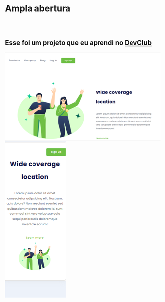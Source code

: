 <h1>Ampla abertura</h1>
<br>
<br>
<h2>Esse foi um projeto que eu aprendi no <a href="https:rodolfomori.com.br/devclub">DevClub</h2>
<img src="https://github.com/AlisonFCruz/Projeto-Teste-3-Git/blob/develop/wide%20coverage%2001.png?raw=true"/>
<img src="https://github.com/AlisonFCruz/Projeto-Teste-3-Git/blob/develop/wide%20coverage%2002.png?raw=true"/>
